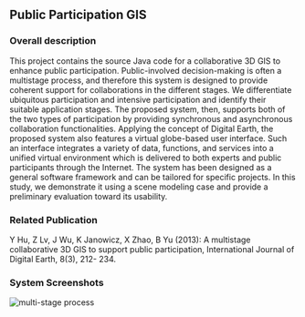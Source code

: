 ## Public Participation GIS

### Overall description
This project contains the source Java code for a collaborative 3D GIS to enhance public participation. Public-involved decision-making is often a multistage process, and therefore this system is designed to provide coherent support for collaborations in the different stages. We differentiate ubiquitous participation and intensive participation and identify their suitable application stages. The proposed system, then, supports both of the two types of participation by providing synchronous and asynchronous collaboration functionalities. Applying the concept of Digital Earth, the proposed system also features a virtual globe-based user interface. Such an interface integrates a variety of data, functions, and services into a unified virtual environment which is delivered to both experts and public participants through the Internet. The system has been designed as a general software framework and can be tailored for specific projects. In this study, we demonstrate it using a scene modeling case and provide a preliminary evaluation toward its usability.

### Related Publication
Y Hu, Z Lv, J Wu, K Janowicz, X Zhao, B Yu (2013): A multistage collaborative 3D GIS to support public participation, International Journal of Digital Earth, 8(3), 212- 234.

### System Screenshots
![multi-stage process](http://www.tandfonline.com/na101/home/literatum/publisher/tandf/journals/content/tjde20/2015/tjde20.v008.i03/17538947.2013.866172/20150326/images/large/tjde_a_866172_f0001_oc.jpeg)
